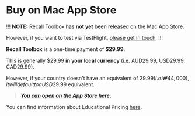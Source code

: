 # Buy on Mac App Store

!!!
**NOTE:** Recall Toolbox has **not yet** been released on the Mac App Store.

However, if you want to test via TestFlight, [please get in touch](https://recalltoolbox.io/support/).
!!!

**Recall Toolbox** is a one-time payment of **$29.99**.

This is generally $29.99 **in your local currency** (i.e. AUD29.99, USD29.99, CAD29.99).

However, if your country doesn't have an equivalent of $29.99 (i.e. ₩44,000), it will default to a USD$29.99 equivalent.

> **_[You can open on the App Store here.](https://apps.apple.com/us/app/recall-toolbox/id6448816971)_**

You can find information about Educational Pricing [here](https://recalltoolbox.io/educational/).